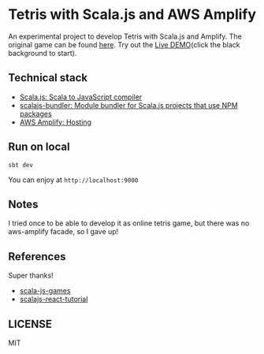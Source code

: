 # Tetris with Scala.js and AWS Amplify

An experimental project to develop Tetris with Scala.js and Amplify.
The original game can be found [here](https://github.com/lihaoyi/scala-js-games).
Try out the [Live DEMO](https://tetris.ignission.tech/)(click the black background to start).

## Technical stack

- [Scala.js: Scala to JavaScript compiler](https://github.com/scala-js/scala-js)
- [scalajs-bundler: Module bundler for Scala.js projects that use NPM packages](https://github.com/scalacenter/scalajs-bundler)
- [AWS Amplify: Hosting](https://aws.amazon.com/amplify/)

## Run on local

    sbt dev

You can enjoy at `http://localhost:9000`

## Notes

I tried once to be able to develop it as online tetris game, but there was no aws-amplify facade, so I gave up!

## References

Super thanks!

- [scala-js-games](https://github.com/lihaoyi/scala-js-games)
- [scalajs-react-tutorial](https://github.com/NomadBlacky/scalajs-react-tutorial)

## LICENSE

MIT

